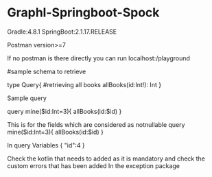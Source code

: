 # Graphl-Springboot-Spock


Gradle:4.8.1
SpringBoot:2.1.17.RELEASE

Postman version>=7

If no postman is there directly you can run localhost:<portnumber>/playground


#sample schema to retrieve

type Query{
#retrieving all books
allBooks(id:Int!): Int
}
 


Sample query

query mine($id:Int=3){
  allBooks(id:$id)
}


This is for the fields which are considered as notnullable 
query mine($id:Int=3){
  allBooks(id:$id)
}

In query Variables
{
  "id":4
}

Check the kotlin that needs to added as it is mandatory and check the custom errors that has been added In the exception package 






